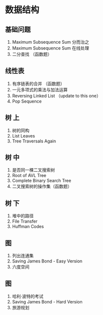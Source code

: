 # 数据结构
## 基础问题
1. Maximum Subsequence Sum 分而治之
2. Maximum Subsequence Sum 在线处理
3. 二分查找 （函数题）

## 线性表

1. 有序链表的合并 （函数题）
2. 一元多项式的乘法与加法运算
3. Reversing Linked List （update to this one）
4. Pop Sequence

## 树 上

1. 树的同构
2. List Leaves
3. Tree Traversals Again

## 树 中

1. 是否同一棵二叉搜索树
2. Root of AVL Tree
3. Complete Binary Search Tree
4. 二叉搜索树的操作集（函数题）

## 树 下

1. 堆中的路径
2. File Transfer
3. Huffman Codes

## 图

1. 列出连通集
2. Saving James Bond - Easy Version
3. 六度空间

## 图

1. 哈利·波特的考试
2. Saving James Bond - Hard Version
3. 旅游规划
